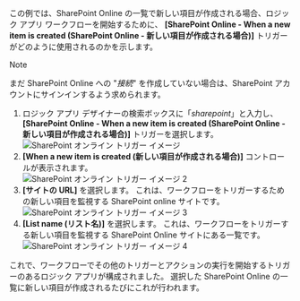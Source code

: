 この例では、SharePoint Online の一覧で新しい項目が作成される場合、ロジック アプリ ワークフローを開始するために、 **[SharePoint Online - When a new item is created (SharePoint Online - 新しい項目が作成される場合)]** トリガーがどのように使用されるのかを示します。

> [!NOTE]
> まだ SharePoint Online への "*接続*" を作成していない場合は、SharePoint アカウントにサインインするよう求められます。  
> 
> 

1. ロジック アプリ デザイナーの検索ボックスに「*sharepoint*」と入力し、**[SharePoint Online - When a new item is created (SharePoint Online - 新しい項目が作成される場合)]** トリガーを選択します。  
   ![SharePoint オンライン トリガー イメージ ](./media/connectors-create-api-sharepointonline/trigger-1.png)  
2. **[When a new item is created (新しい項目が作成される場合)]** コントロールが表示されます。  
   ![SharePoint オンライン トリガー イメージ 2](./media/connectors-create-api-sharepointonline/trigger-2.png)   
3. **[サイトの URL]** を選択します。 これは、ワークフローをトリガーするための新しい項目を監視する SharePoint online サイトです。  
   ![SharePoint オンライン トリガー イメージ 3](./media/connectors-create-api-sharepointonline/trigger-3.png)   
4. **[List name (リスト名)]** を選択します。 これは、ワークフローをトリガーする新しい項目を監視する SharePoint Online サイトにある一覧です。  
   ![SharePoint オンライン トリガー イメージ 4](./media/connectors-create-api-sharepointonline/trigger-4.png)   

これで、ワークフローでその他のトリガーとアクションの実行を開始するトリガーのあるロジック アプリが構成されました。 選択した SharePoint Online の一覧に新しい項目が作成されるたびにこれが行われます。  

